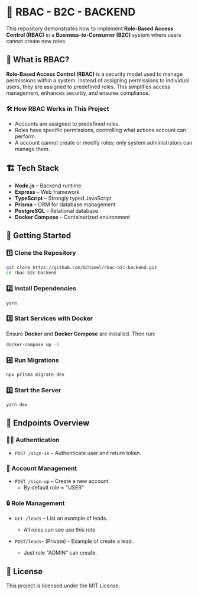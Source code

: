 # 📌 RBAC - B2C - BACKEND

This repository demonstrates how to implement **Role-Based Access Control (RBAC)** in a **Business-to-Consumer (B2C)** system where users cannot create new roles.

## 🚀 What is RBAC?

**Role-Based Access Control (RBAC)** is a security model used to manage permissions within a system. Instead of assigning permissions to individual users, they are assigned to predefined roles. This simplifies access management, enhances security, and ensures compliance.

### 🛠 How RBAC Works in This Project

- Accounts are assigned to predefined roles.
- Roles have specific permissions, controlling what actions account can perform.
- A account cannot create or modify roles; only system administrators can manage them.

## 🏗 Tech Stack

- **Node.js** – Backend runtime
- **Express** – Web framework
- **TypeScript** – Strongly typed JavaScript
- **Prisma** – ORM for database management
- **PostgreSQL** – Relational database
- **Docker Compose** – Containerized environment

## 🚀 Getting Started

### 1️⃣ Clone the Repository

```sh
git clone https://github.com/GChimel/rbac-b2c-backend.git
cd rbac-b2c-backend
```

### 2️⃣ Install Dependencies

```sh
yarn
```

### 3️⃣ Start Services with Docker

Ensure **Docker** and **Docker Compose** are installed. Then run:

```sh
docker-compose up -d
```

### 4️⃣ Run Migrations

```sh
npx prisma migrate dev
```

### 5️⃣ Start the Server

```sh
yarn dev
```

## 🔑 Endpoints Overview

### 🧑‍💻 Authentication

- `POST /sign-in` – Authenticate user and return token.

### 👤 Account Management

- `POST /sign-up` – Create a new account.
  - By default role = "USER"

### 🔒 Role Management

- `GET /leads` – List an example of leads.

  - All roles can see use this rote

- `POST/leads`- (Private) - Example of create a lead.
  - Just role "ADMIN" can create.

## 📜 License

This project is licensed under the MIT License.
